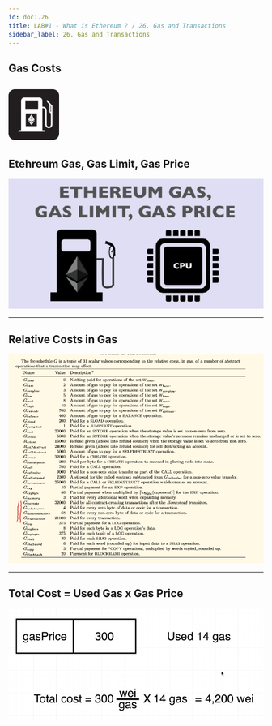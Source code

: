 ```yaml
---
id: doc1.26
title: LAB#1 - What is Ethereum ? / 26. Gas and Transactions
sidebar_label: 26. Gas and Transactions
---
```


## Gas Costs


[<img src=".\assets\Imagem26_1.png" width="100" height="100">](.\assets\Gas_Costs.pdf)
---


## Etehreum Gas, Gas Limit, Gas Price


![alt text](.\assets\Imagem26_1.jpg)

---


## Relative Costs in Gas

![alt text](.\assets\Imagem26_2.jpg)


---

## Total Cost = Used Gas x Gas Price

![alt text](.\assets\Imagem26_3.jpg)

